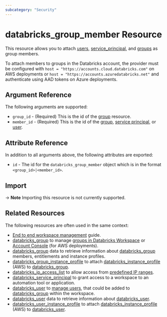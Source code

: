 ```yaml
---
subcategory: "Security"
---
```

# databricks_group_member Resource

This resource allows you to attach [users](user.md), [service_principal](service_principal.md), and [groups](group.md) as group members.

To attach members to groups in the Databricks account, the provider must be configured with `host = "https://accounts.cloud.databricks.com"` on AWS deployments or `host = "https://accounts.azuredatabricks.net"` and authenticate using AAD tokens on Azure deployments.

## Argument Reference

The following arguments are supported:

* `group_id` - (Required) This is the id of the [group](group.md) resource.
* `member_id` - (Required) This is the id of the [group](group.md), [service principal](service_principal.md), or [user](user.md).

## Attribute Reference

In addition to all arguments above, the following attributes are exported:

* `id` - The id for the `databricks_group_member` object which is in the format `<group_id>|<member_id>`.

## Import

-> **Note** Importing this resource is not currently supported.

## Related Resources

The following resources are often used in the same context:

* [End to end workspace management](../guides/workspace-management.md) guide.
* [databricks_group](group.md) to manage [groups in Databricks Workspace](https://docs.databricks.com/administration-guide/users-groups/groups.html) or [Account Console](https://accounts.cloud.databricks.com/) (for AWS deployments).
* [databricks_group](../data-sources/group.md) data to retrieve information about [databricks_group](group.md) members, entitlements and instance profiles.
* [databricks_group_instance_profile](group_instance_profile.md) to attach [databricks_instance_profile](instance_profile.md) (AWS) to [databricks_group](group.md).
* [databricks_ip_access_list](ip_access_list.md) to allow access from [predefined IP ranges](https://docs.databricks.com/security/network/ip-access-list.html).
* [databricks_service_principal](service_principal.md) to grant access to a workspace to an automation tool or application.
* [databricks_user](user.md) to [manage users](https://docs.databricks.com/administration-guide/users-groups/users.html), that could be added to [databricks_group](group.md) within the workspace.
* [databricks_user](../data-sources/user.md) data to retrieve information about [databricks_user](user.md).
* [databricks_user_instance_profile](user_instance_profile.md) to attach [databricks_instance_profile](instance_profile.md) (AWS) to [databricks_user](user.md).